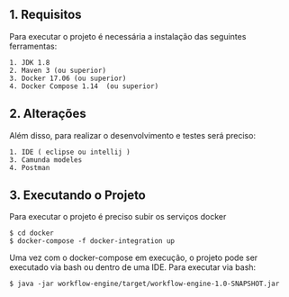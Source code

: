 ## 1. Requisitos
Para executar o projeto é necessária a instalação das seguintes ferramentas:

```
1. JDK 1.8
2. Maven 3 (ou superior)
3. Docker 17.06 (ou superior)
4. Docker Compose 1.14  (ou superior)
```

## 2. Alterações
Além disso, para realizar o desenvolvimento e testes será preciso:
```
1. IDE ( eclipse ou intellij )
3. Camunda modeles
4. Postman
```


## 3. Executando o Projeto
Para executar o projeto é preciso subir os serviços docker

````
$ cd docker
$ docker-compose -f docker-integration up
````

Uma vez com o docker-compose em execução, o projeto pode ser executado via bash ou dentro de uma IDE.
Para executar via bash:

```
$ java -jar workflow-engine/target/workflow-engine-1.0-SNAPSHOT.jar
```
